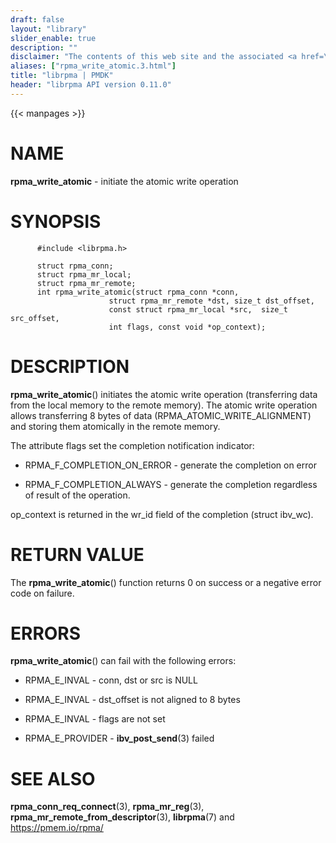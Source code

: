 ```yaml
---
draft: false
layout: "library"
slider_enable: true
description: ""
disclaimer: "The contents of this web site and the associated <a href=\"https://github.com/pmem\">GitHub repositories</a> are BSD-licensed open source."
aliases: ["rpma_write_atomic.3.html"]
title: "librpma | PMDK"
header: "librpma API version 0.11.0"
---
```

{{< manpages >}}

[comment]: <> (SPDX-License-Identifier: BSD-3-Clause)
[comment]: <> (Copyright 2020-2022, Intel Corporation)

NAME
====

**rpma\_write\_atomic** - initiate the atomic write operation

SYNOPSIS
========

          #include <librpma.h>

          struct rpma_conn;
          struct rpma_mr_local;
          struct rpma_mr_remote;
          int rpma_write_atomic(struct rpma_conn *conn,
                          struct rpma_mr_remote *dst, size_t dst_offset,
                          const struct rpma_mr_local *src,  size_t src_offset,
                          int flags, const void *op_context);

DESCRIPTION
===========

**rpma\_write\_atomic**() initiates the atomic write operation
(transferring data from the local memory to the remote memory). The
atomic write operation allows transferring 8 bytes of data
(RPMA\_ATOMIC\_WRITE\_ALIGNMENT) and storing them atomically in the
remote memory.

The attribute flags set the completion notification indicator:

-   RPMA\_F\_COMPLETION\_ON\_ERROR - generate the completion on error

-   RPMA\_F\_COMPLETION\_ALWAYS - generate the completion regardless of
    result of the operation.

op\_context is returned in the wr\_id field of the completion (struct
ibv\_wc).

RETURN VALUE
============

The **rpma\_write\_atomic**() function returns 0 on success or a
negative error code on failure.

ERRORS
======

**rpma\_write\_atomic**() can fail with the following errors:

-   RPMA\_E\_INVAL - conn, dst or src is NULL

-   RPMA\_E\_INVAL - dst\_offset is not aligned to 8 bytes

-   RPMA\_E\_INVAL - flags are not set

-   RPMA\_E\_PROVIDER - **ibv\_post\_send**(3) failed

SEE ALSO
========

**rpma\_conn\_req\_connect**(3), **rpma\_mr\_reg**(3),
**rpma\_mr\_remote\_from\_descriptor**(3), **librpma**(7) and
https://pmem.io/rpma/

